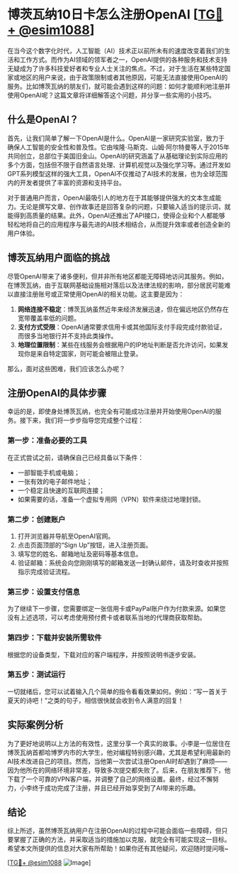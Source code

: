 # 博茨瓦纳10日卡怎么注册OpenAI [[TG💪+ @esim1088](https://t.me/s/esim1088)]

在当今这个数字化时代，人工智能（AI）技术正以前所未有的速度改变着我们的生活和工作方式。而作为AI领域的领军者之一，OpenAI提供的各种服务和技术支持无疑成为了许多科技爱好者和专业人士关注的焦点。不过，对于生活在某些特定国家或地区的用户来说，由于政策限制或者其他原因，可能无法直接使用OpenAI的服务。比如博茨瓦纳的朋友们，就可能会遇到这样的问题：如何才能顺利地注册并使用OpenAI呢？这篇文章将详细解答这个问题，并分享一些实用的小技巧。

## 什么是OpenAI？

首先，让我们简单了解一下OpenAI是什么。OpenAI是一家研究实验室，致力于确保人工智能的安全性和普及性。它由埃隆·马斯克、山姆·阿尔特曼等人于2015年共同创立，总部位于美国旧金山。OpenAI的研究涵盖了从基础理论到实际应用的多个方面，包括但不限于自然语言处理、计算机视觉以及强化学习等。通过开发如GPT系列模型这样的强大工具，OpenAI不仅推动了AI技术的发展，也为全球范围内的开发者提供了丰富的资源和支持平台。

对于普通用户而言，OpenAI最吸引人的地方在于其能够提供强大的文本生成能力。无论是撰写文章、创作故事还是回答复杂的问题，只要输入适当的提示词，就能得到高质量的结果。此外，OpenAI还推出了API接口，使得企业和个人都能够轻松地将自己的应用程序与最先进的AI技术相结合，从而提升效率或者创造全新的用户体验。

## 博茨瓦纳用户面临的挑战

尽管OpenAI带来了诸多便利，但并非所有地区都能无障碍地访问其服务。例如，在博茨瓦纳，由于互联网基础设施相对落后以及法律法规的影响，部分居民可能难以直接注册账号或正常使用OpenAI的相关功能。这主要是因为：

1. **网络连接不稳定**：博茨瓦纳虽然近年来经济发展迅速，但在偏远地区仍然存在宽带覆盖率低的问题。
2. **支付方式受限**：OpenAI通常要求信用卡或其他国际支付手段完成付款验证，而很多当地银行并不支持此类操作。
3. **地理位置限制**：某些在线服务会根据用户的IP地址判断是否允许访问，如果发现你是来自特定国家，则可能会被阻止登录。

那么，面对这些困难，我们应该怎么办呢？

## 注册OpenAI的具体步骤

幸运的是，即使身处博茨瓦纳，也完全有可能成功注册并开始使用OpenAI的服务。接下来，我们将一步步指导您完成整个过程：

### 第一步：准备必要的工具

在正式尝试之前，请确保自己已经具备以下条件：
- 一部智能手机或电脑；
- 一张有效的电子邮件地址；
- 一个稳定且快速的互联网连接；
- 如果需要的话，准备一个虚拟专用网（VPN）软件来绕过地理封锁。

### 第二步：创建账户

1. 打开浏览器并导航至OpenAI官网。
2. 点击页面顶部的“Sign Up”按钮，进入注册页面。
3. 填写您的姓名、邮箱地址及密码等基本信息。
4. 验证邮箱：系统会向您刚刚填写的邮箱发送一封确认邮件，请及时查收并按照指示完成验证流程。

### 第三步：设置支付信息

为了继续下一步骤，您需要绑定一张信用卡或PayPal账户作为付款来源。如果您没有上述选项，可以考虑使用预付费卡或者联系当地的代理商获取帮助。

### 第四步：下载并安装所需软件

根据您的设备类型，下载对应的客户端程序，并按照说明书逐步安装。

### 第五步：测试运行

一切就绪后，您可以试着输入几个简单的指令看看效果如何。例如：“写一首关于夏天的诗吧！”之类的句子，相信很快就会收到令人满意的回复！

## 实际案例分析

为了更好地说明以上方法的有效性，这里分享一个真实的故事。小李是一位居住在博茨瓦纳首都哈博罗内市的大学生，他对编程特别感兴趣，尤其是希望利用最新的AI技术改进自己的项目。然而，当他第一次尝试注册OpenAI时却遇到了麻烦——因为他所在的网络环境非常差，导致多次提交都失败了。后来，在朋友推荐下，他下载了一个可靠的VPN客户端，并调整了自己的网络设置。最终，经过不懈努力，小李终于成功完成了注册，并且已经开始享受到了AI带来的乐趣。

## 结论

综上所述，虽然博茨瓦纳用户在注册OpenAI的过程中可能会面临一些障碍，但只要掌握了正确的方法，并采取适当的措施加以克服，就完全有可能实现这一目标。希望本文所提供的信息对大家有所帮助！如果你还有其他疑问，欢迎随时提问哦~

[[TG💪+ @esim1088](https://t.me/s/esim1088) ![Image](https://i.postimg.cc/4NQfJmqS/Snipaste-2025-05-13-00-14-12.png)]